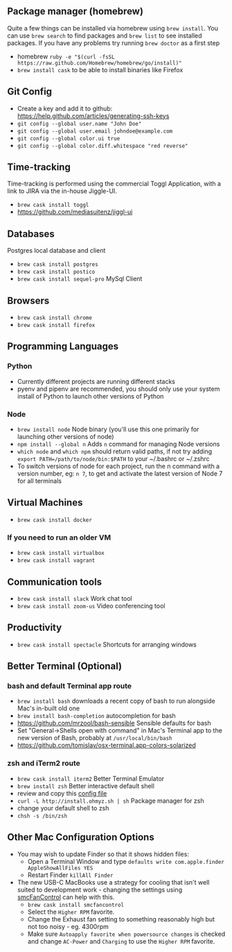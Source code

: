 ## Package manager (homebrew)
Quite a few things can be installed via homebrew using `brew install`. You can use
`brew search` to find packages and `brew list` to see installed packages. If you have
any problems try running `brew doctor` as a first step
- homebrew `ruby -e "$(curl -fsSL https://raw.github.com/Homebrew/homebrew/go/install)"`
- `brew install cask` to be able to install binaries like Firefox

## Git Config
- Create a key and add it to github: https://help.github.com/articles/generating-ssh-keys
- `git config --global user.name "John Doe"`
- `git config --global user.email johndoe@example.com`
- `git config --global color.ui true`
- `git config --global color.diff.whitespace "red reverse"`

## Time-tracking
Time-tracking is performed using the commercial Toggl Application, with a link to JIRA via the in-house Jiggle-UI.
- `brew cask install toggl`
- https://github.com/mediasuitenz/jiggl-ui

## Databases
Postgres local database and client
- `brew cask install postgres`  
- `brew cask install postico`
- `brew cask install sequel-pro` MySql Client

## Browsers
- `brew cask install chrome`
- `brew cask install firefox` 

## Programming Languages
### Python
- Currently different projects are running different stacks
- pyenv and pipenv are recommended, you should only use your system install of Python to launch other versions of Python

### Node
- `brew install node` Node binary (you'll use this one primarily for launching other versions of node)
- `npm install --global n` Adds `n` command for managing Node versions
- `which node` and `which npm` should return valid paths, if not try adding `export PATH=/path/to/node/bin:$PATH` to your ~/.bashrc or ~/.zshrc
- To switch versions of node for each project, run the n command with a version number, eg: `n 7`, to get and activate the latest version of Node 7 for all terminals

## Virtual Machines
- `brew cask install docker`
### If you need to run an older VM
- `brew cask install virtualbox` 
- `brew cask install vagrant`

## Communication tools
- `brew cask install slack` Work chat tool
- `brew cask install zoom-us` Video conferencing tool

## Productivity
- `brew cask install spectacle` Shortcuts for arranging windows

## Better Terminal (Optional)
### bash and default Terminal app route
- `brew install bash` downloads a recent copy of bash to run alongside Mac's in-built old one
- `brew install bash-completion` autocompletion for bash
- https://github.com/mrzool/bash-sensible Sensible defaults for bash
- Set "General->Shells open with command" in Mac's Terminal app to the new version of Bash, probably at `/usr/local/bin/bash`
- https://github.com/tomislav/osx-terminal.app-colors-solarized

### zsh and iTerm2 route
- `brew cask install iterm2` Better Terminal Emulator
- `brew install zsh` Better interactive default shell
- review and copy this [config file](.zshrc)
- `curl -L http://install.ohmyz.sh | sh` Package manager for zsh
- change your default shell to zsh
- `chsh -s /bin/zsh`

## Other Mac Configuration Options
 - You may wish to update Finder so that it shows hidden files:
    -  Open a Terminal Window and type `defaults write com.apple.finder AppleShowAllFiles YES`
    -  Restart Finder `killAll Finder`
 - The new USB-C MacBooks use a strategy for cooling that isn't well suited to development work - changing the settings using [smcFanControl](https://github.com/hholtmann/smcFanControl) can help with this.
    -  `brew cask install smcfancontrol`
    -  Select the `Higher RPM` favorite.
    -  Change the Exhaust fan setting to something reasonably high but not too noisy - eg. 4300rpm
    -  Make sure `Autoapply favorite when powersource changes` is checked and change `AC-Power` and `Charging` to use the `Higher RPM` favorite.
